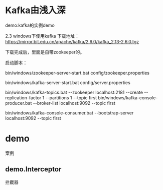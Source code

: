 <h1>Kafka由浅入深</h1>

demo:kafka的实例demo

2.3 windows下使用kafka
下载地址：https://mirror.bit.edu.cn/apache/kafka/2.6.0/kafka_2.13-2.6.0.tgz

下载完成后，里面是自带zookeeper的。

启动脚本：

bin/windows/zookeeper-server-start.bat config/zookeeper.properties

bin/windows/kafka-server-start.bat config/server.properties

bin/windows/kafka-topics.bat --zookeeper localhost:2181 --create --replication-factor 1 --partitions 1 --topic first
bin/windows/kafka-console-producer.bat --broker-list localhost:9092 --topic first

bin/windows/kafka-console-consumer.bat --bootstrap-server localhost:9092 --topic first



# demo
案例
## demo.Interceptor
拦截器